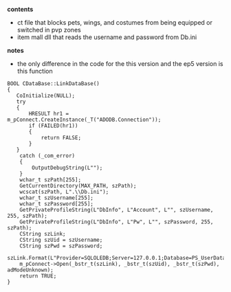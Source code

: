 **contents**
* ct file that blocks pets, wings, and costumes from being equipped or switched in pvp zones
* item mall dll that reads the username and password from Db.ini

**notes**
* the only difference in the code for the this version and the ep5 version is this function

```
BOOL CDataBase::LinkDataBase()
{
   CoInitialize(NULL);
   try
   {
	   HRESULT hr1 = m_pConnect.CreateInstance(_T("ADODB.Connection"));
	   if (FAILED(hr1))
	   {
		   return FALSE;
	   }
   }
	catch (_com_error)
	{
		OutputDebugString(L"");
	}
	wchar_t szPath[255];
	GetCurrentDirectory(MAX_PATH, szPath);
	wcscat(szPath, L".\\Db.ini");
	wchar_t szUsername[255];
	wchar_t szPassword[255];
	GetPrivateProfileString(L"DbInfo", L"Account", L"", szUsername, 255, szPath);
	GetPrivateProfileString(L"DbInfo", L"Pw", L"", szPassword, 255, szPath);
	CString szLink; 
	CString szUid = szUsername;
	CString szPwd = szPassword;
	szLink.Format(L"Provider=SQLOLEDB;Server=127.0.0.1;Database=PS_UserData;");
	m_pConnect->Open(_bstr_t(szLink), _bstr_t(szUid), _bstr_t(szPwd), adModeUnknown);
	return TRUE;
}
```
